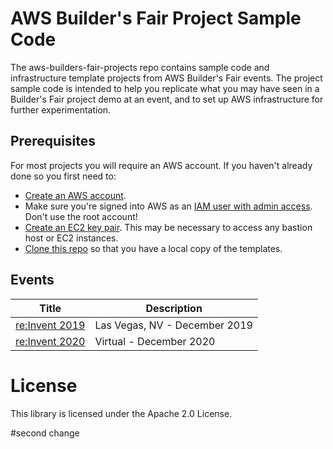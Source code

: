 # AWS Builder's Fair Project Sample Code

The aws-builders-fair-projects repo contains sample code and infrastructure template projects from AWS Builder's Fair events. The project sample code is intended to help you replicate what you may have seen in a Builder's Fair project demo at an event, and to set up AWS infrastructure for further experimentation.

## Prerequisites

For most projects you will require an AWS account. If you haven't already done so you first need to:
- [Create an AWS account](https://aws.amazon.com/blogs/startups/how-to-get-started-on-aws-from-a-dead-standstill/).
- Make sure you're signed into AWS as an [IAM user with admin access](https://docs.aws.amazon.com/IAM/latest/UserGuide/getting-started_create-admin-group.html). Don't use the root account!
- [Create an EC2 key pair](https://docs.aws.amazon.com/AWSEC2/latest/UserGuide/ec2-key-pairs.html#having-ec2-create-your-key-pair). This may be necessary to access any bastion host or EC2 instances.
- [Clone this repo](https://help.github.com/articles/cloning-a-repository/) so that you have a local copy of the templates.

## Events

| Title | Description |
|---------|-------------|
| [re:Invent 2019](reinvent-2019) | Las Vegas, NV - December 2019 |
| [re:Invent 2020](reinvent-2020) | Virtual - December 2020 |

# License

This library is licensed under the Apache 2.0 License.

#second change
